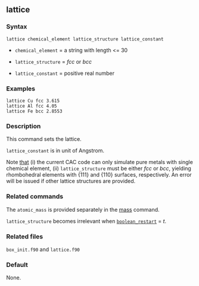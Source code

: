 ## lattice

### Syntax

	lattice chemical_element lattice_structure lattice_constant

* `chemical_element` = a string with length <= 30

* `lattice_structure` = _fcc_ or _bcc_

* `lattice_constant` = positive real number

### Examples

	lattice Cu fcc 3.615
	lattice Al fcc 4.05
	lattice Fe bcc 2.8553

### Description

This command sets the lattice.

`lattice_constant` is in unit of Angstrom.

Note [that](../chapter1/pycac-feature.md) (i) the current CAC code can only simulate pure metals with single chemical element, (ii) `lattice_structure` must be either _fcc_ or _bcc_, yielding rhombohedral elements with {111} and {110} surfaces, respectively. An error will be issued if other lattice structures are provided.

### Related commands

The `atomic_mass` is provided separately in the [mass](mass.md) command.

`lattice_structure` becomes irrelevant when [`boolean_restart`](restart.md) = _t_.

### Related files

`box_init.f90` and `lattice.f90`

### Default

None.